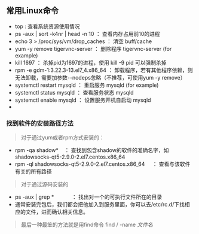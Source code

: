 ## 常用Linux命令
* top   : 查看系统资源使用情况
* ps -aux | sort -k4nr | head -n 10     ： 查看内存占用前10的进程
* echo 3 > /proc/sys/vm/drop_caches     ： 清空 buff/cache
* yum -y remove tigervnc-server         ： 删除程序 tigervnc-server (for example)
* kill 1697                             ： 杀掉pid为1697的进程，使用 kill -9 pid 可以强制杀掉
* rpm -e gdm-1:3.22.3-13.el7_4.x86_64   ： 卸载程序，若有其他程序依赖，则无法卸载，需要加参数--nodeps忽略（不推荐，可使用yum -y remove）
* systemctl restart mysqld              ： 重启服务 mysqld (for example)
* systemctl status mysqld               ： 查看服务状态   mysqld
* systemctl enable mysqld               ： 设置服务开机自启动  mysqld
*


### 找到软件的安装路径方法
> 对于通过yum或者rpm方式安装的：
* rpm -qa shadow*    ： 查找到包含shadow的软件的准确名字，如shadowsocks-qt5-2.9.0-2.el7.centos.x86_64
* rpm -ql shadowsocks-qt5-2.9.0-2.el7.centos.x86_64     ： 查看与该软件有关的所有路径

> 对于通过源码安装的
* ps -aux | grep *            ： 找出对一个的可执行文件所在的目录
* 通常安装完包后，我们都会把他加入到服务里面，你可以去/etc/rc.d/下找相应的文件，进而确认相关信息。

> 最后一种最笨的方法就是用find命令 find / -name *文件名*
